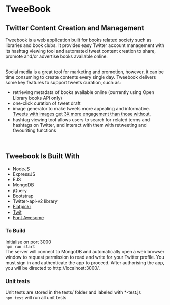 # TweeBook
## Twitter Content Creation and Management
Tweebook is a web application built for books related society such as libraries and book clubs. It provides easy Twitter account management with its hashtag viewing tool and automated tweet content creation to share, promote and/or advertise books available online. <br><br>

Social media is a great tool for marketing and promotion, however, it can be time consuming to create contents every single day. Tweebook delivers some key features to support tweets curation, such as: <br>
- retrieving metadata of books available online (currently using Open Library books API only) 
- one-click curation of tweet draft 
- image generator to make tweets more appealing and informative. [Tweets with images get 3X more engagement than those without.](https://rethinkmedia.org/blog/how-using-images-greatly-improves-your-twitter-engagement#:~:text=to%20your%20Tweets%3F-,It's%20simple%3A%20add%20images.,favorites%20is%20by%20engagement%20rate.)
- hashtag viewing tool allows users to search for related terms and hashtags on Twitter, and interact with them with retweeting and favouriting functions
<br>

## Tweebook Is Built With
- NodeJS
- ExpressJS 
- EJS
- MongoDB
- jQuery
- Bootstrap
- Twitter-api-v2 library 
- [Flatpickr](https://flatpickr.js.org/)
- [Twit](https://github.com/ttezel/twit)
- [Font Awesome](https://fontawesome.com/)

### To Build
Initialise on port 3000 <br>
```npm run start``` <br>
The server will connect to MongoDB and automatically open a web browser window to request permission to read and write for your Twitter profile. You must sign in and authenticate the app to proceed. After authorising the app, you will be directed to http://localhost:3000/.

### Unit tests
Unit tests are stored in the tests/ folder and labeled with *-test.js<br>
```npm test``` will run all unit tests